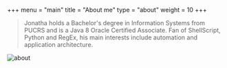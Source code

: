 +++
menu = "main"
title = "About me"
type = "about"
weight = 10
+++

> Jonatha holds a Bachelor's degree in Information Systems from PUCRS and is a Java 8 Oracle Certified Associate. Fan of ShellScript, Python and RegEx, his main interests include automation and application architecture. 

![about](http://jonatha.daguerre.com.br/images/jdv.jpg)

<p class="follow-me-icons" style="color:">
    <a href="mailto:jonatha@daguerre.com.br" target="_blank"><i class="fa fa-envelope fa-2 color-nero"></i></a>
    <a href="https://twitter.com/jonathadv" title="Follow me on Twitter" target="_blank"><i class="fa fa-twitter-square fa-2 color-nero"></i></a>
    <a href="https://www.linkedin.com/in/jonathadv" title="My LinkedIn Profile" target="_blank"><i class="fa fa-linkedin-square fa-2 color-nero"></i></a>
    <a href="https://github.com/jonathadv" title="My GitHub profile" target="_blank"><i class="fa fa-github fa-2 color-nero"></i></a>
    <a href="http://stackoverflow.com/users/7254201/jonatha-daguerre" title="My Stack Overflow Profile" target="_blank"><i class="fa fa-stack-overflow fa-2 color-nero"></i></a>
    <a href="http://lattes.cnpq.br/2475560585762389" title="My curriculum in Lattes Platform" target="_blank"><i class="fa-lattes lattes-icon fa-2 color-nero"></i></a>
</p>
